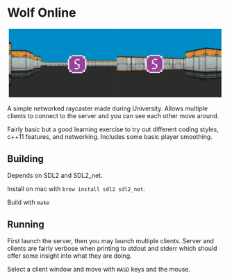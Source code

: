 # Wolf Online

![A screenshot of two networked clients, looking at each other.](./docs/wolf.png)

A simple networked raycaster made during University. Allows multiple clients to connect to the server and you can see each other move around.

Fairly basic but a good learning exercise to try out different coding styles, c++11 features, and networking. Includes some basic player smoothing.

## Building

Depends on SDL2 and SDL2_net.

Install on mac with `brew install sdl2 sdl2_net`.

Build with `make`

## Running

First launch the server, then you may launch multiple clients. Server and clients are fairly verbose when printing to stdout and stderr which should offer some insight into what they are doing.

Select a client window and move with `WASD` keys and the mouse.